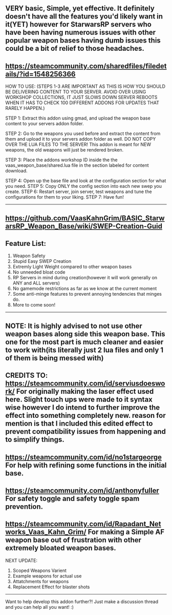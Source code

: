 VERY basic, Simple, yet effective. It definitely doesn't have all the features you'd likely want in it(YET) however for StarwarsRP servers who have been having numerous issues with other popular weapon bases having dumb issues this could be a bit of relief to those headaches.
-----------------------------------------------------------------
https://steamcommunity.com/sharedfiles/filedetails/?id=1548256366
-----------------------------------------------------------------
HOW TO USE:
(STEPS 1-3 ARE IMPORTANT AS THIS IS HOW YOU SHOULD BE DELIVERING CONTENT TO YOUR SERVER. AVOID OVER USING WORKSHOP COLLECTIONS, IT JUST SLOWS DOWN SERVER REBOOTS WHEN IT HAS TO CHECK 100 DIFFERENT ADDONS FOR UPDATES THAT RARELY HAPPEN.)

STEP 1: Extract this addon using gmad, and upload the weapon base content to your servers addon folder.

STEP 2: Go to the weapons you used before and extract the content from them and upload it to your servers addon folder as well. DO NOT COPY OVER THE LUA FILES TO THE SERVER! This addon is meant for NEW weapons, the old weapons will just be rendered broken.

STEP 3: Place the addons workshop ID inside the the vaas_weapon_base/shared.lua file in the section labeled for content download.

STEP 4: Open up the base file and look at the configuration section for what you need.
STEP 5: Copy ONLY  the config section into each new swep you create.
STEP 6: Restart server, join server, test weapons and tune the configurations for them to your liking.
STEP 7: Have fun!

------------------------------------------------------
https://github.com/VaasKahnGrim/BASIC_StarwarsRP_Weapon_Base/wiki/SWEP-Creation-Guid
------------------------------------------------------
Feature List:
------------------------------------------------------
  1. Weapon Safety
  2. Stupid Easy SWEP Creation
  3. Extremly Light Weight compared to other weapon bases
  4. No unneeded bloat code
  5. RP Servers in mind during creation(however it will work generally on ANY and ALL servers)
  6. No gamemode restrictions as far as we know at the current moment
  7. Some anti-minge features to prevent annoying tendencies that minges do.
  8. More to come soon!

------------------------------------------------------
NOTE: It is highly advised to not use other weapon bases along side this weapon base. This one for the most part is much cleaner and easier to work with(its literally just 2 lua files and only 1 of them is being messed with)
------------------------------------------------------
CREDITS TO:
https://steamcommunity.com/id/serviusdoeswork/ For originally making the laser effect used here. Slight touch ups were made to it syntax wise however I do intend to further improve the effect into something completely new. reason for mention is that I included this edited effect to prevent compatibility issues from happening and to simplify things.
-----------------------------------------------------
https://steamcommunity.com/id/no1stargeorge For help with refining some functions in the initial base.
-----------------------------------------------------
https://steamcommunity.com/id/anthonyfuller For safety toggle and safety toggle spam prevention.
-----------------------------------------------------
https://steamcommunity.com/id/Rapadant_Networks_Vaas_Kahn_Grim/ For making a Simple AF weapon base out of frustration with other extremely bloated weapon bases.
-----------------------------------------------------
NEXT UPDATE:
  1. Scoped Weapons Varient
  2. Example weapons for actual use
  3. Attatchments for weapons
  4. Replacement Effect for blaster shots
-----------------------------------------------------
Want to help develop this addon further?! Just make a discussion thread and you can help all you want! :)

